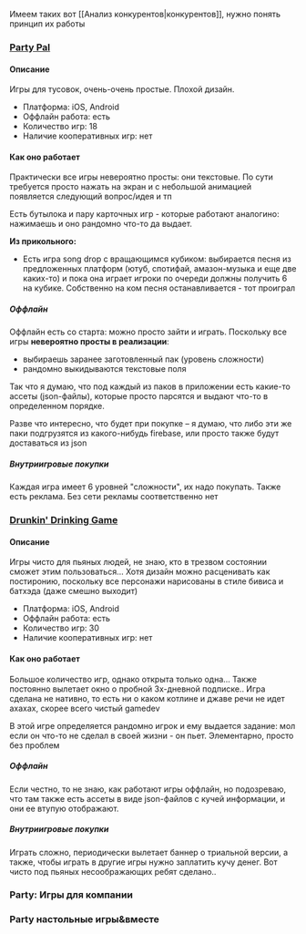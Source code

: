 Имеем таких вот [[Анализ конкурентов|конкурентов]], нужно понять принцип их работы
### [Party Pal](https://apps.apple.com/ru/app/partypal-party-games-picolo/id1284471058?l=en-GB)
#### Описание
Игры для тусовок, очень-очень простые. Плохой дизайн.
- Платформа: iOS, Android
- Оффлайн работа: есть
- Количество игр: 18
- Наличие кооперативных игр: нет
#### Как оно работает
Практически все игры невероятно просты: они текстовые. По сути требуется просто нажать на экран и с небольшой анимацией появляется следующий вопрос/идея и тп

Есть бутылока и пару карточных игр - которые работают аналогино: нажимаешь и оно рандомно что-то да выдает.

**Из прикольного:**
- Есть игра song drop с вращающимся кубиком: выбирается песня из предложенных платформ (ютуб, спотифай, амазон-музыка и еще две каких-то) и пока она играет игроки по очереди должны получить 6 на кубике. Собственно на ком песня останавливается - тот проиграл
##### Оффлайн
Оффлайн есть со старта: можно просто зайти и играть. Поскольку все игры **невероятно просты в реализации**: 
- выбираешь заранее заготовленный пак (уровень сложности)
- рандомно выкидываются текстовые поля

Так что я думаю, что под каждый из паков в приложении есть какие-то ассеты (json-файлы), которые просто парсятся и выдают что-то в определенном порядке.

Разве что интересно, что будет при покупке – я думаю, что либо эти же паки подгрузятся из какого-нибудь firebase, или просто также будут доставаться из json
##### Внутриигровые покупки
Каждая игра имеет 6 уровней "сложности", их надо покупать. Также есть реклама. Без сети рекламы соответственно нет

### [Drunkin' Drinking Game](https://play.google.com/store/apps/details?id=com.ultimatepartyapp.drinkinggameflat)
#### Описание
Игры чисто для пьяных людей, не знаю, кто в трезвом состоянии сможет этим пользоваться... Хотя дизайн можно расценивать как постиронию, поскольку все персонажи нарисованы в стиле бивиса и батхэда (даже смешно выходит)
- Платформа: iOS, Android
- Оффлайн работа: есть
- Количество игр: 30
- Наличие кооперативных игр: нет
#### Как оно работает
Большое количество игр, однако открыта только одна... Также постоянно вылетает окно о пробной 3х-дневной подписке..
Игра сделана не нативно, то есть ни о каком котлине и джаве речи не идет ахахах, скорее всего чистый gamedev

В этой игре определяется рандомно игрок и ему выдается задание: мол если он что-то не сделал в своей жизни - он пьет. Элементарно, просто без проблем
##### Оффлайн
Если честно, то не знаю, как работают игры оффлайн, но подозреваю, что там также есть ассеты в виде json-файлов с кучей информации, и они ее втупую отображают.
##### Внутриигровые покупки
Играть сложно, периодически вылетает баннер о триальной версии, а также, чтобы играть в другие игры нужно заплатить кучу денег. Вот чисто под пьяных несоображающих ребят сделано..
### Party: Игры для компании

### Party настольные игры&вместе
